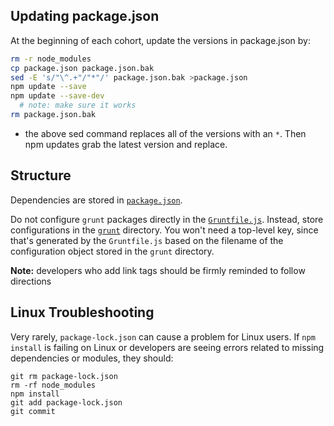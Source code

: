 ## Updating package.json

At the beginning of each cohort, update the versions in package.json by:

```sh
rm -r node_modules
cp package.json package.json.bak
sed -E 's/"\^.+"/"*"/' package.json.bak >package.json
npm update --save
npm update --save-dev
  # note: make sure it works
rm package.json.bak
```
- the above sed command replaces all of the versions with an `*`. Then npm updates grab the latest version and replace.

## Structure

Dependencies are stored in [`package.json`](package.json).

Do not configure `grunt` packages directly in the
[`Gruntfile.js`](Gruntfile.js). Instead, store configurations in the
[`grunt`](grunt) directory. You won't need a top-level key, since that's
generated by the `Gruntfile.js` based on the filename of the configuration
object stored in the `grunt` directory.

**Note:** developers who add link tags should be firmly reminded to follow
directions

## Linux Troubleshooting

Very rarely, `package-lock.json` can cause a problem for Linux users. If
`npm install` is failing on Linux or developers are seeing errors related to
missing dependencies or modules, they should:

```
git rm package-lock.json
rm -rf node_modules
npm install
git add package-lock.json
git commit
```